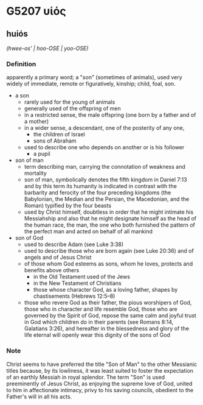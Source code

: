 # G5207 υἱός

## huiós

_(hwee-os' | hoo-OSE | yoo-OSE)_

### Definition

apparently a primary word; a "son" (sometimes of animals), used very widely of immediate, remote or figuratively, kinship; child, foal, son.

- a son
  - rarely used for the young of animals
  - generally used of the offspring of men
  - in a restricted sense, the male offspring (one born by a father and of a mother)
  - in a wider sense, a descendant, one of the posterity of any one,
    - the children of Israel
    - sons of Abraham
  - used to describe one who depends on another or is his follower
    - a pupil
- son of man
  - term describing man, carrying the connotation of weakness and mortality
  - son of man, symbolically denotes the fifth kingdom in Daniel 7:13 and by this term its humanity is indicated in contrast with the barbarity and ferocity of the four preceding kingdoms (the Babylonian, the Median and the Persian, the Macedonian, and the Roman) typified by the four beasts
  - used by Christ himself, doubtless in order that he might intimate his Messiahship and also that he might designate himself as the head of the human race, the man, the one who both furnished the pattern of the perfect man and acted on behalf of all mankind
- son of God
  - used to describe Adam (see Luke 3:38)
  - used to describe those who are born again (see Luke 20:36) and of angels and of Jesus Christ
  - of those whom God esteems as sons, whom he loves, protects and benefits above others
    - in the Old Testament used of the Jews
    - in the New Testament of Christians
    - those whose character God, as a loving father, shapes by chastisements (Hebrews 12:5–8)
  - those who revere God as their father, the pious worshipers of God, those who in character and life resemble God, those who are governed by the Spirit of God, repose the same calm and joyful trust in God which children do in their parents (see Romans 8:14, Galatians 3:26), and hereafter in the blessedness and glory of the life eternal will openly wear this dignity of the sons of God

### Note

Christ seems to have preferred the title "Son of Man" to the other Messianic titles because, by its lowliness, it was least suited to foster the expectation of an earthly Messiah in royal splendor. The term "Son" is used preeminently of Jesus Christ, as enjoying the supreme love of God, united to him in affectionate intimacy, privy to his saving councils, obedient to the Father's will in all his acts.

